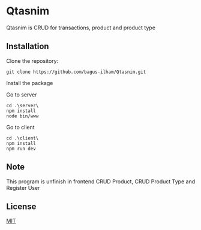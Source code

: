 # Qtasnim

Qtasnim is CRUD for transactions, product and product type

## Installation

Clone the repository:

```
git clone https://github.com/bagus-ilham/Qtasnim.git
```

Install the package

Go to server

```
cd .\server\
npm install
node bin/www
```

Go to client

```
cd .\client\
npm install
npm run dev
```

## Note

This program is unfinish in frontend CRUD Product, CRUD Product Type and Register User

## License

[MIT](https://choosealicense.com/licenses/mit/)